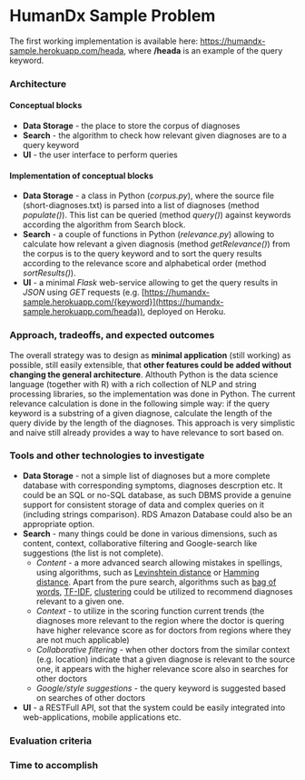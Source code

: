# HumanDx Sample Problem

The first working implementation is available here: https://humandx-sample.herokuapp.com/heada, where **/heada** is an example of the query keyword.  

### Architecture

#### Conceptual blocks

- **Data Storage** - the place to store the corpus of diagnoses
- **Search** - the algorithm to check how relevant given diagnoses are to a query keyword
- **UI** - the user interface to perform queries

#### Implementation of conceptual blocks

- **Data Storage** - a class in Python (*corpus.py*), where the source file (short-diagnoses.txt) is parsed into a list of diagnoses (method *populate()*). This list can be queried (method *query()*) against keywords according the algorithm from Search block.
- **Search** - a couple of functions in Python (*relevance.py*) allowing to calculate how relevant a given diagnosis (method *getRelevance()*) from the corpus is to the query keyword and to sort the query results according to the relevance score and alphabetical order (method *sortResults()*).  
- **UI** - a minimal *Flask* web-service allowing to get the query results in *JSON* using *GET* requests (e.g. [https://humandx-sample.herokuapp.com/{keyword}](https://humandx-sample.herokuapp.com/heada)), deployed on Heroku.

### Approach, tradeoffs, and expected outcomes
The overall strategy was to design as **minimal application** (still working) as possible, still easily extensible, that **other features could be added without changing the general architecture**.
Althouth Python is the data science language (together with R) with a rich collection of NLP and string processing libraries, so the implementation was done in Python.
The current relevance calculation is done in the following simple way: if the query keyword is a substring of a given diagnose, calculate the length of the query divide by the length of the diagnoses. This approach is very simplistic and naive still already provides a way to have relevance to sort based on.

### Tools and other technologies to investigate
- **Data Storage** - not a simple list of diagnoses but a more complete database with corresponding symptoms, diagnoses descrption etc. It could be an SQL or no-SQL database, as such DBMS provide a genuine support for consistent storage of data and complex queries on it (including strings comparison). RDS Amazon Database could also be an appropriate option.
- **Search** - many things could be done in various dimensions, such as content, context, collaborative filtering and Google-search like suggestions (the list is not complete).
  - *Content* - a more advanced search allowing mistakes in spellings, using algorithms, such as [Levinshtein distance](https://en.wikipedia.org/wiki/Levenshtein_distance) or [Hamming distance](https://en.wikipedia.org/wiki/Hamming_distance). Apart from the pure search, algorithms such as [bag of words](https://en.wikipedia.org/wiki/Bag-of-words_model), [TF-IDF](https://en.wikipedia.org/wiki/Tf–idf), [clustering](https://en.wikipedia.org/wiki/Cluster_analysis) could be utilized to recommend diagnoses relevant to a given one.
  - *Context* - to utilize in the scoring function current trends (the diagnoses more relevant to the region where the doctor is quering have higher relevance score as for doctors from regions where they are not much applicable)
  - *Collaborative filtering* - when other doctors from the similar context (e.g. location) indicate that a given diagnose is relevant to the source one, it appears with the higher relevance score also in searches for other doctors 
  - *Google/style suggestions* - the query keyword is suggested based on searches of other doctors
- **UI** - a RESTFull API, sot that the system could be easily integrated into web-applications, mobile applications etc. 

### Evaluation criteria

### Time to accomplish
